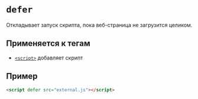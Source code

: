 # `defer`

Откладывает запуск скрипта, пока веб-страница не загрузится целиком.

## Применяется к тегам

- [`<script>`](../../TAGS/HEAD/script.md) добавляет скрипт

## Пример

```html
<script defer src="external.js"></script>
```
